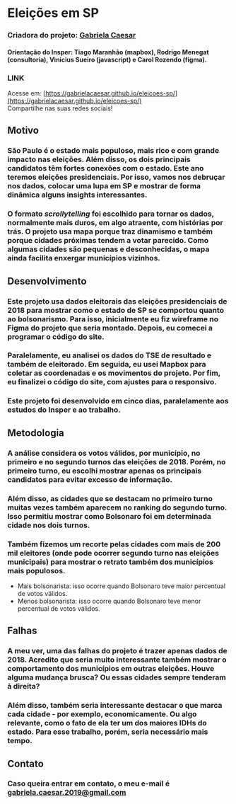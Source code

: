 # Eleições em SP

### Criadora do projeto: [Gabriela Caesar](https://gabrielacaesar.com/)
#### Orientação do Insper: Tiago Maranhão (mapbox), Rodrigo Menegat (consultoria), Vinicius Sueiro (javascript) e Carol Rozendo (figma).

### LINK
Acesse em: [https://gabrielacaesar.github.io/eleicoes-sp/](https://gabrielacaesar.github.io/eleicoes-sp/)           
Compartilhe nas suas redes sociais!

## Motivo
### São Paulo é o estado mais populoso, mais rico e com grande impacto nas eleições. Além disso, os dois principais candidatos têm fortes conexões com o estado. Este ano teremos eleições presidenciais. Por isso, vamos nos debruçar nos dados, colocar uma lupa em SP e mostrar de forma dinâmica alguns insights interessantes.

### O formato _scrollytelling_ foi escolhido para tornar os dados, normalmente mais duros, em algo atraente, com histórias por trás. O projeto usa mapa porque traz dinamismo e também porque cidades próximas tendem a votar parecido. Como algumas cidades são pequenas e desconhecidas, o mapa ainda facilita enxergar municípios vizinhos.

## Desenvolvimento
### Este projeto usa dados eleitorais das eleições presidenciais de 2018 para mostrar como o estado de SP se comportou quanto ao bolsonarismo. Para isso, inicialmente eu fiz wireframe no Figma do projeto que seria montado. Depois, eu comecei a programar o código do site.         

### Paralelamente, eu analisei os dados do TSE de resultado e também de eleitorado. Em seguida, eu usei Mapbox para coletar as coordenadas e os movimentos do projeto. Por fim, eu finalizei o código do site, com ajustes para o responsivo.

### Este projeto foi desenvolvido em cinco dias, paralelamente aos estudos do Insper e ao trabalho. 

## Metodologia
### A análise considera os votos válidos, por município, no primeiro e no segundo turnos das eleições de 2018. Porém, no primeiro turno, eu escolhi mostrar apenas os principais candidatos para evitar excesso de informação. 

### Além disso, as cidades que se destacam no primeiro turno muitas vezes também aparecem no ranking do segundo turno. Isso permitiu mostrar como Bolsonaro foi em determinada cidade nos dois turnos. 

### Também fizemos um recorte pelas cidades com mais de 200 mil eleitores (onde pode ocorrer segundo turno nas eleições municipais) para mostrar o retrato também dos municípios mais populosos.

- Mais bolsonarista: isso ocorre quando Bolsonaro teve maior percentual de votos válidos.
- Menos bolsonarista: isso ocorre quando Bolsonaro teve menor percentual de votos válidos.

## Falhas
### A meu ver, uma das falhas do projeto é trazer apenas dados de 2018. Acredito que seria muito interessante também mostrar o comportamento dos municípios em outras eleições. Houve alguma mudança brusca? Ou essas cidades sempre tenderam à direita? 

### Além disso, também seria interessante destacar o que marca cada cidade - por exemplo, economicamente. Ou algo relevante, como o fato de ela ter um dos maiores IDHs do estado. Para esse trabalho, porém, seria necessário mais tempo.

## Contato
### Caso queira entrar em contato, o meu e-mail é gabriela.caesar.2019@gmail.com
